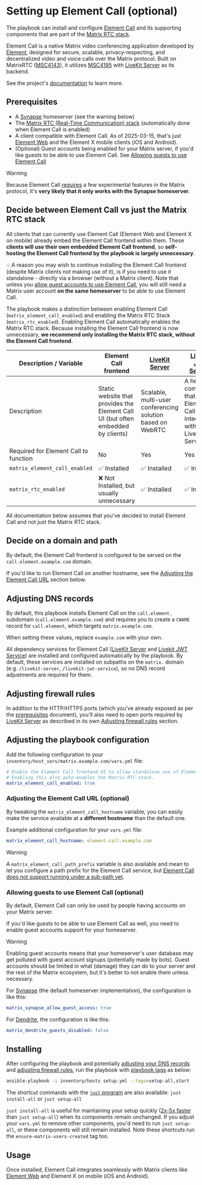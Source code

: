 <!--
SPDX-FileCopyrightText: 2024 wjbeckett
SPDX-FileCopyrightText: 2024 - 2025 Slavi Pantaleev

SPDX-License-Identifier: AGPL-3.0-or-later
-->

# Setting up Element Call (optional)

The playbook can install and configure [Element Call](https://github.com/element-hq/element-call) and its supporting components that are part of the [Matrix RTC stack](configuring-playbook-matrix-rtc.md).

Element Call is a native Matrix video conferencing application developed by [Element](https://element.io), designed for secure, scalable, privacy-respecting, and decentralized video and voice calls over the Matrix protocol. Built on MatrixRTC ([MSC4143](https://github.com/matrix-org/matrix-spec-proposals/pull/4143)), it utilizes [MSC4195](https://github.com/hughns/matrix-spec-proposals/blob/hughns/matrixrtc-livekit/proposals/4195-matrixrtc-livekit.md) with [LiveKit Server](configuring-playbook-livekit-server.md) as its backend.

See the project's [documentation](https://github.com/element-hq/element-call) to learn more.

## Prerequisites

- A [Synapse](configuring-playbook-synapse.md) homeserver (see the warning below)
- The [Matrix RTC (Real-Time Communication) stack](configuring-playbook-matrix-rtc.md) (automatically done when Element Call is enabled)
- A client compatible with Element Call. As of 2025-03-15, that's just [Element Web](configuring-playbook-client-element-web.md) and the Element X mobile clients (iOS and Android).
- (Optional) Guest accounts being enabled for your Matrix server, if you'd like guests to be able to use Element Call. See [Allowing guests to use Element Call](#allowing-guests-to-use-element-call-optional)

> [!WARNING]
>  Because Element Call [requires](https://github.com/element-hq/element-call/blob/93ae2aed9841e0b066d515c56bd4c122d2b591b2/docs/self-hosting.md#a-matrix-homeserver) a few experimental features in the Matrix protocol, it's **very likely that it only works with the Synapse homeserver**.

## Decide between Element Call vs just the Matrix RTC stack

All clients that can currently use Element Call (Element Web and Element X on mobile) already embed the Element Call frontend within them.
These **clients will use their own embedded Element Call frontend**, so **self-hosting the Element Call frontend by the playbook is largely unnecessary**.

💡 A reason you may wish to continue installing the Element Call frontend (despite Matrix clients not making use of it), is if you need to use it standalone - directly via a browser (without a Matrix client). Note that unless you [allow guest accounts to use Element Call](#allowing-guests-to-use-element-call-optional), you will still need a Matrix user account **on the same homeserver** to be able to use Element Call.

The playbook makes a distinction between enabling Element Call (`matrix_element_call_enabled`) and enabling the Matrix RTC Stack (`matrix_rtc_enabled`). Enabling Element Call automatically enables the Matrix RTC stack. Because installing the Element Call frontend is now unnecessary, **we recommend only installing the Matrix RTC stack, without the Element Call frontend**.

| Description / Variable | Element Call frontend | [LiveKit Server](configuring-playbook-livekit-server.md) | [LiveKit JWT Service](configuring-playbook-livekit-jwt-service.md) |
|------------------------|-----------------------|----------------|---------------------|
| Description | Static website that provides the Element Call UI (but often embedded by clients) | Scalable, multi-user conferencing solution based on WebRTC | A helper component that allows Element Call to integrate with LiveKit Server |
| Required for Element Call to function | No | Yes | Yes |
| `matrix_element_call_enabled` | ✅ Installed | ✅ Installed | ✅ Installed |
| `matrix_rtc_enabled` | ❌ Not Installed, but usually unnecessary | ✅ Installed | ✅ Installed |

All documentation below assumes that you've decided to install Element Call and not just the Matrix RTC stack.

## Decide on a domain and path

By default, the Element Call frontend is configured to be served on the `call.element.example.com` domain.

If you'd like to run Element Call on another hostname, see the [Adjusting the Element Call URL](#adjusting-the-element-call-url-optional) section below.

## Adjusting DNS records

By default, this playbook installs Element Call on the `call.element.` subdomain (`call.element.example.com`) and requires you to create a `CNAME` record for `call.element`, which targets `matrix.example.com`.

When setting these values, replace `example.com` with your own.

All dependency services for Element Call ([LiveKit Server](configuring-playbook-livekit-server.md) and [Livekit JWT Service](configuring-playbook-livekit-jwt-service.md)) are installed and configured automatically by the playbook. By default, these services are installed on subpaths on the `matrix.` domain (e.g. `/livekit-server`, `/livekit-jwt-service`), so no DNS record adjustments are required for them.

## Adjusting firewall rules

In addition to the HTTP/HTTPS ports (which you've already exposed as per the [prerequisites](prerequisites.md) document), you'll also need to open ports required by [LiveKit Server](configuring-playbook-livekit-server.md) as described in its own [Adjusting firewall rules](configuring-playbook-livekit-server.md#adjusting-firewall-rules) section.

## Adjusting the playbook configuration

Add the following configuration to your `inventory/host_vars/matrix.example.com/vars.yml` file:

```yaml
# Enable the Element Call frontend UI to allow standalone use of Element Call.
# Enabling this also auto-enables the Matrix RTC stack.
matrix_element_call_enabled: true
```

### Adjusting the Element Call URL (optional)

By tweaking the `matrix_element_call_hostname` variable, you can easily make the service available at a **different hostname** than the default one.

Example additional configuration for your `vars.yml` file:

```yaml
matrix_element_call_hostname: element-call.example.com
```

> [!WARNING]
> A `matrix_element_call_path_prefix` variable is also available and mean to let you configure a path prefix for the Element Call service, but [Element Call does not support running under a sub-path yet](https://github.com/element-hq/element-call/issues/3084).

### Allowing guests to use Element Call (optional)

By default, Element Call can only be used by people having accounts on your Matrix server.

If you'd like guests to be able to use Element Call as well, you need to enable guest accounts support for your homeserver.

> [!WARNING]
> Enabling guest accounts means that your homeserver's user database may get polluted with guest account signups (potentially made by bots).
> Guest accounts should be limited in what (damage) they can do to your server and the rest of the Matrix ecosystem, but it's better to not enable them unless necessary.

For [Synapse](configuring-playbook-synapse.md) (the default homeserver implementation), the configuration is like this:

```yml
matrix_synapse_allow_guest_access: true
```

For [Dendrite](configuring-playbook-dendrite.md), the configuration is like this:

```yml
matrix_dendrite_guests_disabled: false
```

## Installing

After configuring the playbook and potentially [adjusting your DNS records](#adjusting-dns-records) and [adjusting firewall rules](#adjusting-firewall-rules), run the playbook with [playbook tags](playbook-tags.md) as below:

<!-- NOTE: let this conservative command run (instead of install-all) to make it clear that failure of the command means something is clearly broken. -->
```sh
ansible-playbook -i inventory/hosts setup.yml --tags=setup-all,start
```

The shortcut commands with the [`just` program](just.md) are also available: `just install-all` or `just setup-all`

`just install-all` is useful for maintaining your setup quickly ([2x-5x faster](../CHANGELOG.md#2x-5x-performance-improvements-in-playbook-runtime) than `just setup-all`) when its components remain unchanged. If you adjust your `vars.yml` to remove other components, you'd need to run `just setup-all`, or these components will still remain installed. Note these shortcuts run the `ensure-matrix-users-created` tag too.

## Usage

Once installed, Element Call integrates seamlessly with Matrix clients like [Element Web](configuring-playbook-client-element-web.md) and Element X on mobile (iOS and Android).
